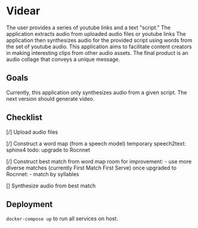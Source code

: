 # Videar

The user provides a series of youtube links and a text "script."
The application extracts audio from uploaded audio files or youtube links
The application then synthesizes audio for the provided script using words from the set of youtube audio.
This application aims to facilitate content creators in making interesting clips from other audio assets.
The final product is an audio collage that conveys a unique message.

## Goals
Currently, this application only synthesizes audio from a given script. The next version should generate video.

## Checklist
[/] Upload audio files

[/] Construct a word map (from a speech model)
temporary speech2text: sphinx4
todo: upgrade to Rocnnet

[/] Construct best match from word map
room for improvement:
    - use more diverse matches (currently First Match First Serve)
once upgraded to Rocnnet:
    - match by syllables

[] Synthesize audio from best match

## Deployment
`docker-compose up` to run all services on host.
